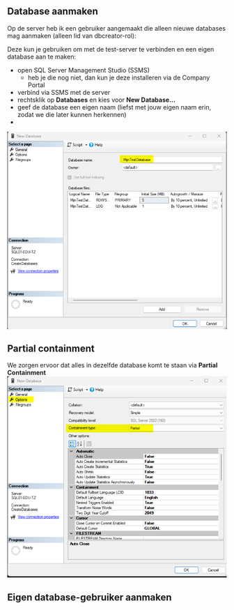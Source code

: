 ## Database aanmaken
Op de server heb ik een gebruiker aangemaakt die alleen nieuwe databases mag aanmaken (alleen lid van dbcreator-rol):

Deze kun je gebruiken om met de test-server te verbinden en een eigen database aan te maken:
- open SQL Server Management Studio (SSMS)
  - heb je die nog niet, dan kun je deze installeren via de Company Portal
- verbind via SSMS met de server
- rechtsklik op **Databases** en kies voor **New Database...**
- geef de database een eigen naam (liefst met jouw eigen naam erin, zodat we die later kunnen herkennen)
- 
![alt text](<images/2025-02-27 18_33_18-New Database.png>)

## Partial containment
We zorgen ervoor dat alles in dezelfde database komt te staan via **Partial Containment**
![alt text](images/partial-containment.png)

## Eigen database-gebruiker aanmaken

